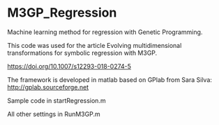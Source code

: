 # M3GP_Regression
Machine learning method for regression with Genetic Programming.

This code was used for the article Evolving multidimensional transformations for symbolic regression with M3GP.

https://doi.org/10.1007/s12293-018-0274-5

The framework is developed in matlab based on GPlab from Sara Silva: http://gplab.sourceforge.net

Sample code in startRegression.m

All other settings in RunM3GP.m
